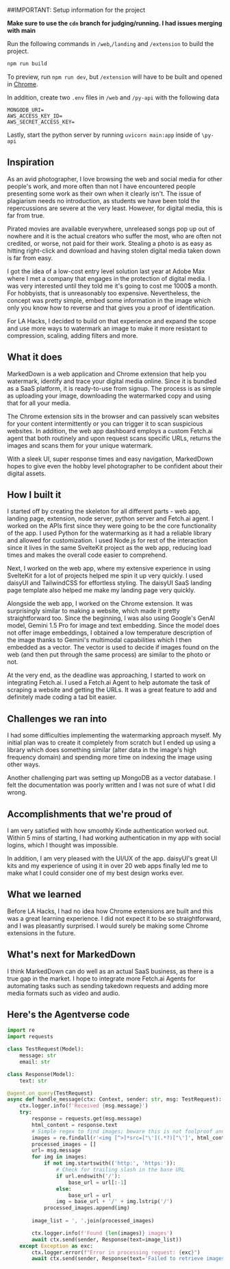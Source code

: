 ##IMPORTANT: Setup information for the project

**Make sure to use the `cdn` branch for judging/running. I had issues merging with main**

Run the following commands in `/web`,`/landing` and `/extension` to build the project.

```bash
npm run build 
```

To preview, run `npm run dev`, but `/extension` will have to be built and opened in [Chrome](https://www.freecodecamp.org/news/building-chrome-extension/).

In addition, create two `.env` files in `/web` and `/py-api` with the following data

```env
MONGODB_URI=
AWS_ACCESS_KEY_ID=
AWS_SECRET_ACCESS_KEY=
```
Lastly, start the python server by running `uvicorn main:app` inside of `\py-api`
## Inspiration

As an avid photographer, I love browsing the web and social media for other people's work, and more often than not I have encountered people presenting some work as their own when it clearly isn't. The issue of plagiarism needs no introduction, as students we have been told the repercussions are severe at the very least. However, for digital media, this is far from true.

Pirated movies are available everywhere, unreleased songs pop up out of nowhere and it is the actual creators who suffer the most, who are often not credited, or worse, not paid for their work. Stealing a photo is as easy as hitting right-click and download and having stolen digital media taken down is far from easy.

I got the idea of a low-cost entry level solution last year at Adobe Max where I met a company that engages in the protection of digital media. I was very interested until they told me it's going to cost me 1000$ a month. For hobbyists, that is unreasonably too expensive. Nevertheless, the concept was pretty simple, embed some information in the image which only you know how to reverse and that gives you a proof of identification.

For LA Hacks, I decided to build on that experience and expand the scope and use more ways to watermark an image to make it more resistant to compression, scaling, adding filters and more.

## What it does

MarkedDown is a web application and Chrome extension that help you watermark, identify and trace your digital media online. Since it is bundled as a SaaS platform, it is ready-to-use from signup. The process is as simple as uploading your image, downloading the watermarked copy and using that for all your media. 

The Chrome extension sits in the browser and can passively scan websites for your content intermittently or you can trigger it to scan suspicious websites. In addition, the web app dashboard employs a custom Fetch.ai agent that both routinely and upon request scans specific URLs, returns the images and scans them for your unique watermark.

With a sleek UI, super response times and easy navigation, MarkedDown hopes to give even the hobby level photographer to be confident about their digital assets.

## How I built it

I started off by creating the skeleton for all different parts - web app, landing page, extension, node server, python server and Fetch.ai agent. I worked on the APIs first since they were going to be the core functionality of the app. I used Python for the watermarking as it had a reliable library and allowed for customization. I used Node.js for rest of the interaction since it lives in the same SvelteKit project as the web app, reducing load times and makes the overall code easier to comprehend.

Next, I worked on the web app, where my extensive experience in using SvelteKit for a lot of projects helped me spin it up very quickly. I used daisyUI and TailwindCSS for effortless styling. The daisyUI SaaS landing page template also helped me make my landing page very quickly.

Alongside the web app, I worked on the Chrome extension. It was surprisingly similar to making a website, which made it pretty straightforward too. Since the beginning, I was also using Google's GenAI model, Gemini 1.5 Pro for image and text embedding. Since the model does not offer image embeddings, I obtained a low temperature description of the image thanks to Gemini's multimodal capabilities which I then embedded as a vector. The vector is used to decide if images found on the web (and then put through the same process) are similar to the photo or not.

At the very end, as the deadline was approaching, I started to work on integrating Fetch.ai. I used a Fetch.ai Agent to help automate the task of scraping a website and getting the URLs. It was a great feature to add and definitely made coding a tad bit easier. 

## Challenges we ran into

I had some difficulties implementing the watermarking approach myself. My initial plan was to create it completely from scratch but I ended up using a library which does something similar (alter data in the image's high frequency domain) and spending more time on indexing the image using other ways.

Another challenging part was setting up MongoDB as a vector database. I felt the documentation was poorly written and I was not sure of what I did wrong. 

## Accomplishments that we're proud of

I am very satisfied with how smoothly Kinde authentication worked out. Within 5 mins of starting, I had working authentication in my app with social logins, which I thought was impossible.

In addition, I am very pleased with the UI/UX of the app. daisyUI's great UI kits and my experience of using it in over 20 web apps finally led me to make what I could consider one of my best design works ever. 

## What we learned

Before LA Hacks, I had no idea how Chrome extensions are built and this was a great learning experience. I did not expect it to be so straightforward, and I was pleasantly surprised. I would surely be making some Chrome extensions in the future.

## What's next for MarkedDown

I think MarkedDown can do well as an actual SaaS business, as there is a true gap in the market. I hope to integrate more Fetch.ai Agents for automating tasks such as sending takedown requests and adding more media formats such as video and audio.

## Here's the Agentverse code

```python
import re
import requests

class TestRequest(Model):
    message: str
    email: str

class Response(Model):
    text: str

@agent.on_query(TestRequest)
async def handle_message(ctx: Context, sender: str, msg: TestRequest):
    ctx.logger.info(f'Received {msg.message}')
    try:
        response = requests.get(msg.message)
        html_content = response.text
        # Simple regex to find images; beware this is not foolproof and can have false positives
        images = re.findall(r'<img [^>]*src=["\'](.*?)["\']', html_content, re.IGNORECASE)
        processed_images = []
        url= msg.message
        for img in images:
            if not img.startswith(('http:', 'https:')):
                # Check for trailing slash in the base URL
                if url.endswith('/'):
                    base_url = url[:-1]
                else:
                    base_url = url
                img = base_url + '/' + img.lstrip('/')
            processed_images.append(img)
        
        image_list = ', '.join(processed_images)

        ctx.logger.info(f'Found {len(images)} images')
        await ctx.send(sender, Response(text=image_list))
    except Exception as exc:
        ctx.logger.error(f"Error in processing request: {exc}")
        await ctx.send(sender, Response(text='Failed to retrieve images'))

```
